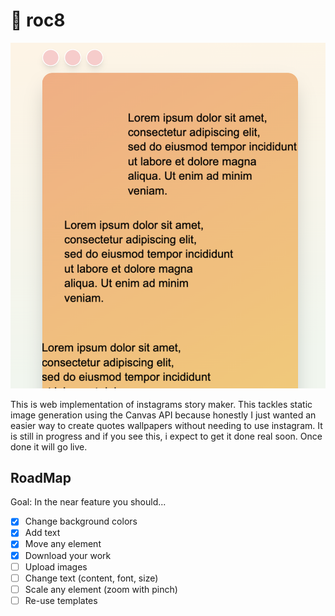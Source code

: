 # 🚀 roc8

![Screenshot](/public/ss.png)

This is web implementation of instagrams story maker. This tackles static image generation using the Canvas API because honestly I just wanted an easier way to create quotes wallpapers without needing to use instagram. It is still in progress and if you see this, i expect to get it done real soon. Once done it will go live.

## RoadMap

Goal: In the near feature you should...

- [x] Change background colors
- [x] Add text
- [x] Move any element
- [x] Download your work
- [ ] Upload images
- [ ] Change text (content, font, size)
- [ ] Scale any element (zoom with pinch)
- [ ] Re-use templates
